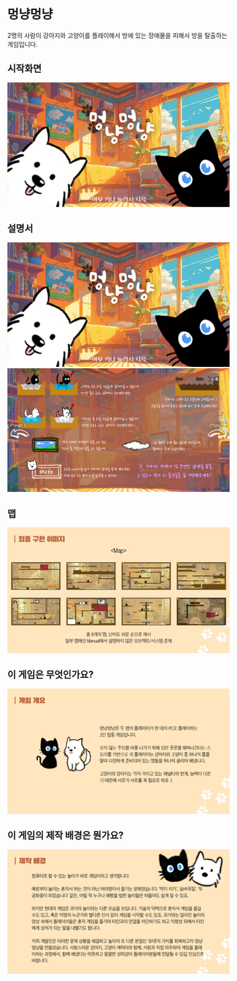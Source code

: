 # 멍냥멍냥

2명의 사람이 강아지와 고양이를 플레이해서 방에 있는 장애물을 피해서 방을 탈출하는 게임입니다.

## 시작화면
![](./presentation/1.png)
## 설명서
![](./presentation/1.png)
![](./presentation/manual2.png)
## 맵
![](./presentation/4.png)
## 이 게임은 무엇인가요?
![](./presentation/2.png)
## 이 게임의 제작 배경은 뭔가요?
![](./presentation/3.png)
